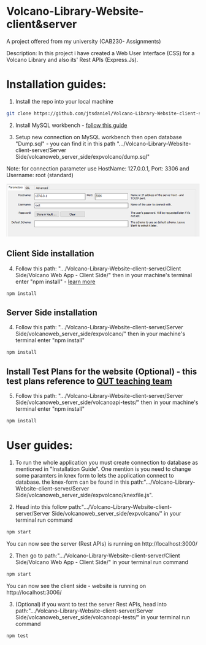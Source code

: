 # Volcano-Library-Website-client&server
A project offered from my university (CAB230- Assignments)

Description: In this project i have created a Web User Interface (CSS) for a Volcano Library and also its' Rest APIs (Express.Js).   

# Installation guides:

1. Install the repo into your local machine

```bash
git clone https://github.com/jtsdaniel/Volcano-Library-Website-client-server-.git
```
2. Install MySQL workbench - [follow this guide](https://www.simplilearn.com/tutorials/mysql-tutorial/mysql-workbench-installation)

3. Setup new connection on MySQL workbench then open database "Dump.sql" - you can find it in this path ".../Volcano-Library-Website-client-server/Server Side/volcanoweb_server_side/expvolcano/dump.sql"

Note: for connection parameter use HostName: 127.0.0.1, Port: 3306 and Username: root (standard)

![example](https://github.com/jtsdaniel/Volcano-Library-Website-client-server/blob/master/Client%20Side/Volcano%20Web%20App%20-%20Client%20Side/public/img/Capture.PNG?raw=true)

## Client Side installation

4. Follow this path: ".../Volcano-Library-Website-client-server/Client Side/Volcano Web App - Client Side/" then in your machine's terminal enter "npm install" - [learn more](https://docs.npmjs.com/cli/v6/commands/npm-install)

```bash
npm install
```
## Server Side installation

4. Follow this path: ".../Volcano-Library-Website-client-server/Server Side/volcanoweb_server_side/expvolcano/" then in your machine's terminal enter "npm install" 

```bash
npm install
```

## Install Test Plans for the website (Optional) - this test plans reference to [QUT teaching team](https://github.com/chadggay/volcanoapi-tests/)

5. Follow this path: ".../Volcano-Library-Website-client-server/Server Side/volcanoweb_server_side/volcanoapi-tests/" then in your machine's terminal enter "npm install" 

```bash
npm install
```

# User guides:
1. To run the whole application you must create connection to database as mentioned in "Installation Guide". One mention is you need to change some paramters in knex form to lets the application connect to database. the knex-form can be found in this path:".../Volcano-Library-Website-client-server/Server Side/volcanoweb_server_side/expvolcano/knexfile.js".

1. Head into this follow path:".../Volcano-Library-Website-client-server/Server Side/volcanoweb_server_side/expvolcano/" in your terminal run command

```bash
npm start
```
You can now see the server (Rest APIs) is running on http://localhost:3000/ 

2. Then go to path:".../Volcano-Library-Website-client-server/Client Side/Volcano Web App - Client Side/" in your terminal run command

```bash
npm start
```
You can now see the client side - website is running on http://localhost:3006/ 

3. (Optional) if you want to test the server Rest APIs, head into path:".../Volcano-Library-Website-client-server/Server Side/volcanoweb_server_side/volcanoapi-tests/" in your terminal run command

```bash
npm test
```

